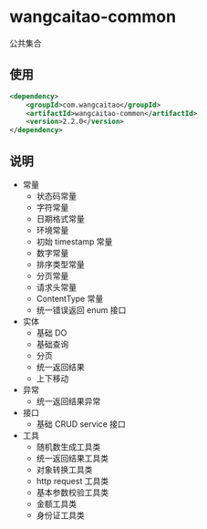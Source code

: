 # wangcaitao-common

公共集合

## 使用

```xml
<dependency>
    <groupId>com.wangcaitao</groupId>
    <artifactId>wangcaitao-common</artifactId>
    <version>2.2.0</version>
</dependency>
```

## 说明

* 常量
  * 状态码常量
  * 字符常量
  * 日期格式常量
  * 环境常量
  * 初始 timestamp 常量
  * 数字常量
  * 排序类型常量
  * 分页常量
  * 请求头常量
  * ContentType 常量
  * 统一错误返回 enum 接口
* 实体
  * 基础 DO
  * 基础查询
  * 分页
  * 统一返回结果
  * 上下移动
* 异常
  * 统一返回结果异常
* 接口
  * 基础 CRUD service 接口
* 工具
  * 随机数生成工具类
  * 统一返回结果工具类
  * 对象转换工具类
  * http request 工具类
  * 基本参数校验工具类
  * 金额工具类
  * 身份证工具类
